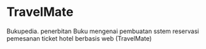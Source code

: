 # TravelMate
Bukupedia. penerbitan Buku mengenai pembuatan sstem reservasi pemesanan ticket hotel berbasis web (TravelMate)
